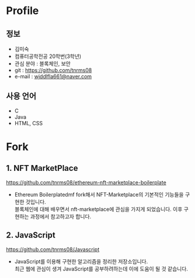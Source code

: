 # Profile

## 정보
- 김미숙    
- 컴퓨터공학전공 20학번(3학년)   
- 관심 분야 : 블록체인, 보안     
- git : https://github.com/tnrms08     
- e-mail : wjddlfla661@naver.com    

## 사용 언어
- C
- Java
- HTML, CSS


# Fork
## 1. NFT MarketPlace
https://github.com/tnrms08/ethereum-nft-marketplace-boilerplate     
- Ethereum Boilerplatedmf fork해서 NFT-Marketplace의 기본적인 기능들을 구현한 것입니다.   
블록체인에 대해 배우면서 nft-marketplace에 관심을 가지게 되었습니다. 이후 구현하는 과정에서 참고하고자 합니다.


## 2. JavaScript
https://github.com/tnrms08/Javascript     
- JavaScript를 이용해 구현한 알고리즘을 정리한 저장소입니다.   
최근 웹에 관심이 생겨 JavaScript를 공부하려하는데 이에 도움이 될 것 같습니다.
